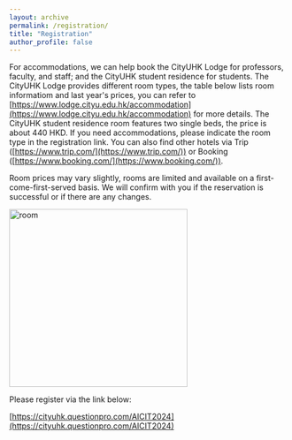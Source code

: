 ```yaml
---
layout: archive
permalink: /registration/
title: "Registration"
author_profile: false
---
```


For accommodations, we can help book the CityUHK Lodge for professors, faculty, and staff; and the CityUHK student residence for students. The CityUHK Lodge provides different room types, the table below lists room informatiom and last year's prices, you can refer to [https://www.lodge.cityu.edu.hk/accommodation](https://www.lodge.cityu.edu.hk/accommodation) for more details. The CityUHK student residence room features two single beds, the price is about 440 HKD. If you need accommodations, please indicate the room type in the registration link. You can also find other hotels via Trip ([https://www.trip.com/](https://www.trip.com/)) or Booking ([https://www.booking.com/](https://www.booking.com/)).

Room prices may vary slightly, rooms are limited and available on a first-come-first-served basis. We will confirm with you if the reservation is successful or if there are any changes.

<img width="322" alt="room" src="https://github.com/HKGZTP/HKGZTP.github.io/assets/167737479/1e0f1c91-b2b3-4fe3-baa8-9392e24e2702">


Please register via the link below:

[https://cityuhk.questionpro.com/AICIT2024](https://cityuhk.questionpro.com/AICIT2024)
